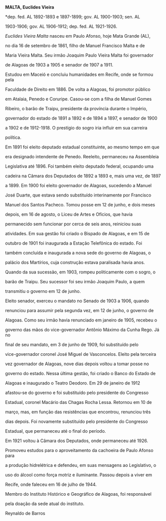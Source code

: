**MALTA, Euclides Vieira**



\*dep. fed. AL 1892-1893 e 1897-1899; gov. AL 1900-1903; sen. AL

1903-1906; gov. AL 1906-1912; dep. fed. AL 1921-1926.



*Euclides Vieira Malta* nasceu em Paulo Afonso, hoje Mata Grande (AL),

no dia 16 de setembro de 1861, filho de Manuel Francisco Malta e de

Maria Vieira Malta. Seu irmão Joaquim Paulo Vieira Malta foi governador

de Alagoas de 1903 a 1905 e senador de 1907 a 1911.



Estudou em Maceió e concluiu humanidades em Recife, onde se formou pela

Faculdade de Direito em 1886. De volta a Alagoas, foi promotor público

em Atalaia, Penedo e Coruripe. Casou-se com a filha de Manuel Gomes

Ribeiro, o barão de Traipu, presidente da província durante o Império,

governador do estado de 1891 a 1892 e de 1894 a 1897, e senador de 1900

a 1902 e de 1912-1918. O prestígio do sogro iria influir em sua carreira

política.



Em 1891 foi eleito deputado estadual constituinte, ao mesmo tempo em que

era designado intendente de Penedo. Reeleito, permaneceu na Assembleia

Legislativa até 1896. Foi também eleito deputado federal, ocupando uma

cadeira na Câmara dos Deputados de 1892 a 1893 e, mais uma vez, de 1897

a 1899. Em 1900 foi eleito governador de Alagoas, sucedendo a Manuel

José Duarte, que estava sendo substituído interinamente por Francisco

Manuel dos Santos Pacheco. Tomou posse em 12 de junho, e dois meses

depois, em 16 de agosto, o Liceu de Artes e Ofícios, que havia

permanecido sem funcionar por cerca de seis anos, reiniciou suas

atividades. Em sua gestão foi criado o Bispado de Alagoas, e em 15 de

outubro de 1901 foi inaugurada a Estação Telefônica do estado. Foi

também concluída e inaugurada a nova sede do governo de Alagoas, o

palácio dos Martírios, cuja construção estava paralisada havia anos.

Quando da sua sucessão, em 1903, rompeu politicamente com o sogro, o

barão de Traipu. Seu sucessor foi seu irmão Joaquim Paulo, a quem

transmitiu o governo em 12 de junho.



Eleito senador, exerceu o mandato no Senado de 1903 a 1906, quando

renunciou para assumir pela segunda vez, em 12 de junho, o governo de

Alagoas. Como seu irmão havia renunciado em janeiro de 1905, recebeu o

governo das mãos do vice-governador Antônio Máximo da Cunha Rego. Já no

final de seu mandato, em 3 de junho de 1909, foi substituído pelo

vice-governador coronel José Miguel de Vasconcelos. Eleito pela terceira

vez governador de Alagoas, nove dias depois voltou a tomar posse no

governo do estado. Nessa última gestão, foi criado o Banco do Estado de

Alagoas e inaugurado o Teatro Deodoro. Em 29 de janeiro de 1912

afastou-se do governo e foi substituído pelo presidente do Congresso

Estadual, coronel Macário das Chagas Rocha Lessa. Retornou em 10 de

março, mas, em função das resistências que encontrou, renunciou três

dias depois. Foi novamente substituído pelo presidente do Congresso

Estadual, que permaneceu até o final do período.



Em 1921 voltou à Câmara dos Deputados, onde permaneceu até 1926.

Promoveu estudos para o aproveitamento da cachoeira de Paulo Afonso para

a produção hidrelétrica e defendeu, em suas mensagens ao Legislativo, o

uso do álcool como força motriz e iluminante. Passou depois a viver em

Recife, onde faleceu em 16 de julho de 1944.



Membro do Instituto Histórico e Geográfico de Alagoas, foi responsável

pela doação da sede atual do instituto.



Reynaldo de Barros



